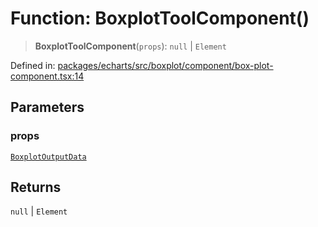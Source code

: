 # Function: BoxplotToolComponent()

> **BoxplotToolComponent**(`props`): `null` \| `Element`

Defined in: [packages/echarts/src/boxplot/component/box-plot-component.tsx:14](https://github.com/GeoDaCenter/openassistant/blob/994a31d776db171047aa7cd650eb798b5317f644/packages/echarts/src/boxplot/component/box-plot-component.tsx#L14)

## Parameters

### props

[`BoxplotOutputData`](../type-aliases/BoxplotOutputData.md)

## Returns

`null` \| `Element`
